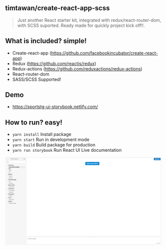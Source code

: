 ## timtawan/create-react-app-scss
> Just another React starter kit, integrated with redux/react-router-dom, with SCSS suported. Ready made for quickly project kick off!!.

## What is included? simple!
- Create-react-app (https://github.com/facebookincubator/create-react-app)
- Redux (https://github.com/reactjs/redux)
- Redux-actions (https://github.com/reduxactions/redux-actions)
- React-router-dom
- SASS/SCSS Supported!


## Demo
- https://sportstg-ui-storybook.netlify.com/

## How to run? easy!
- ```yarn install``` Install package
- ```yarn start``` Run in development mode
- ```yarn build``` Build package for production
- ```yarn run storybook``` Run React UI Live documentation

![](demo.png)
